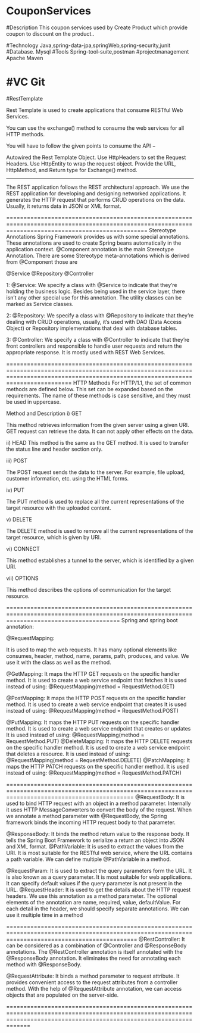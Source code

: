# CouponServices

#Description
This coupon services used by Create Product which provide coupon to discount on the product..



#Technology
Java,spring-data-jpa,springWeb,spring-security,junit
#Database.
Mysql
#Tools
Spring-tool-suite,postman
#projectmanagement
Apache Maven

#VC
Git
======================================================================================================================================================

#RestTemplate

Rest Template is used to create applications that consume RESTful Web Services. 

You can use the exchange() method to consume the web services for all HTTP methods. 


You will have to follow the given points to consume the API −

Autowired the Rest Template Object.
Use HttpHeaders to set the Request Headers.
Use HttpEntity to wrap the request object.
Provide the URL, HttpMethod, and Return type for Exchange() method.


--------------------------------------------------------------------------------------------------------

The REST application follows the REST architectural approach. We use the REST application for developing and designing networked applications. 
It generates the HTTP request that performs CRUD operations on the data. Usually, it returns data in JSON or XML format.

=====================================================================================================================================================
Stereotype Annotations
Spring Framework provides us with some special annotations. 
These annotations are used to create Spring beans automatically in the application context. 
@Component annotation is the main Stereotype Annotation. There are some Stereotype meta-annotations which is derived from @Component those are

@Service
@Repository
@Controller



1: @Service: We specify a class with @Service to indicate that they’re holding the business logic. Besides being used in the service layer, there isn’t any other special use for this annotation. The utility classes can be marked as Service classes.

2: @Repository: We specify a class with @Repository to indicate that they’re dealing with CRUD operations, usually, it’s used with DAO (Data Access Object) or Repository implementations that deal with database tables.

3: @Controller: We specify a class with @Controller to indicate that they’re front controllers and responsible to handle user requests and return the appropriate response. It is mostly used with REST Web Services.


=====================================================================================================================================================================================
HTTP Methods
For HTTP/1.1, the set of common methods are defined below. This set can be expanded based on the requirements. The name of these methods is case sensitive, and they must be used in uppercase.

Method and Description
i) GET

This method retrieves information from the given server using a given URI. 
GET request can retrieve the data. It can not apply other effects on the data.

ii) HEAD
This method is the same as the GET method. It is used to transfer the status line and header section only.

iii) POST

The POST request sends the data to the server. For example, file upload, customer information, etc. using the HTML forms.


iv) PUT

The PUT method is used to replace all the current representations of the target resource with the uploaded content.

v) DELETE

The DELETE method is used to remove all the current representations of the target resource, which is given by URI.

vi) CONNECT

This method establishes a tunnel to the server, which is identified by a given URI.

vii) OPTIONS

This method describes the options of communication for the target resource.


=============================================================================================================================================
Spring and spring boot annotation:

@RequestMapping: 

It is used to map the web requests. It has many optional elements like consumes, header, method, name, params, path, produces, and value. 
We use it with the class as well as the method.

@GetMapping: It maps the HTTP GET requests on the specific handler method. 
It is used to create a web service endpoint that fetches It is used instead of using: @RequestMapping(method = RequestMethod.GET)

@PostMapping: It maps the HTTP POST requests on the specific handler method. 
It is used to create a web service endpoint that creates It is used instead of using: @RequestMapping(method = RequestMethod.POST)

@PutMapping: It maps the HTTP PUT requests on the specific handler method. 
It is used to create a web service endpoint that creates or updates It is used instead of using: @RequestMapping(method = RequestMethod.PUT)
@DeleteMapping: It maps the HTTP DELETE requests on the specific handler method. It is used to create a web service endpoint that deletes a resource. It is used instead of using: @RequestMapping(method = RequestMethod.DELETE)
@PatchMapping: It maps the HTTP PATCH requests on the specific handler method. It is used instead of using: @RequestMapping(method = RequestMethod.PATCH)


=================================================================================================================================================
@RequestBody: It is used to bind HTTP request with an object in a method parameter. 
Internally it uses HTTP MessageConverters to convert the body of the request. 
When we annotate a method parameter with @RequestBody, the Spring framework binds the incoming HTTP request body to that parameter.

@ResponseBody: It binds the method return value to the response body. 
It tells the Spring Boot Framework to serialize a return an object into JSON and XML format.
@PathVariable: It is used to extract the values from the URI. It is most suitable for the RESTful web service, where the URL contains a path variable. We can define multiple @PathVariable in a method.

@RequestParam: It is used to extract the query parameters form the URL. It is also known as a query parameter. 
It is most suitable for web applications. It can specify default values if the query parameter is not present in the URL.
@RequestHeader: It is used to get the details about the HTTP request headers. We use this annotation as a method parameter. 
The optional elements of the annotation are name, required, value, defaultValue. For each detail in the header, we should specify separate annotations. 
We can use it multiple time in a method

==================================================================================================================================================
@RestController: It can be considered as a combination of @Controller and @ResponseBody annotations. 
The @RestController annotation is itself annotated with the @ResponseBody annotation. 
It eliminates the need for annotating each method with @ResponseBody.

@RequestAttribute: It binds a method parameter to request attribute. It provides convenient access to the request attributes from a controller method.
 With the help of @RequestAttribute annotation, we can access objects that are populated on the server-side.
 
 =========================================================================================================================================================================